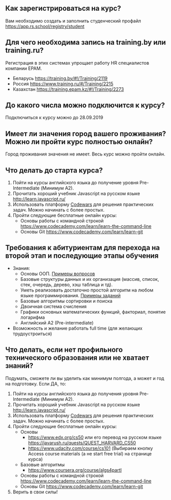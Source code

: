 ## Как зарегистрироваться на курс?
Вам необходимо создать и заполнить студенческий профайл https://app.rs.school/registry/student

## Для чего необходима запись на training.by или training.ru?
Регистрация в этих системах упрощает работу HR специалистов компании EPAM.
- Беларусь https://training.by/#!/Training/2119
- Россия https://www.training.ru/#/Training/2215
- Казахстан https://training.epam.kz/#!/Training/2273
  
## До какого числа можно подключится к курсу?
Подключиться к курсу можно до 28.09.2019

## Имеет ли значения город вашего проживания? Можно ли пройти курс полностью онлайн?
Город проживания значения не имеет. Весь курс можно пройти онлайн.
   
## Что делать до старта курса?
1. Пойти на курсы английского языка до получение уровня Pre-Intermediate (Минимум A2).  
2. Прочитать хороший учебник Javascript на русском языке http://learn.javascript.ru/
3. Использовать платформу [Codewars](http://www.codewars.com/dashboard) для решения практических задач. Можно начинать с более простых.
4. Пройти следующие бесплатные онлайн курсы:
   - Основы работы с командной строкой https://www.codecademy.com/learn/learn-the-command-line
   - Основы Git https://www.codecademy.com/learn/learn-git

## Требования к абитуриентам для перехода на второй этап и последующие этапы обучения
- Знания:
    - Основы ООП. [Примеры вопросов](https://habrahabr.ru/post/345658/)
    - Базовые структуры данных и их организация (массив, список, стек, очередь, дерево, хэш таблица и тд). 
    - Уметь реализовать достаточно простой алгоритм на любом языке программирования. [Примеры заданий](  
http://www.codewars.com/kata/search/java?q=&r%5B%5D=-7&tags=Algorithms&beta=false) 
    - Базовые алгоритмы сортировки и поиска
    - Двоичная система счисления 
    - Графики основных математических функций, факториал, понятие логарифма
    - Английский A2 (Pre-intermediate) 
- Возможность и желание работать full time (для желающих трудоустроиться)

## Что делать, если нет профильного технического образования или не хватает знаний?
Подумать, сможете ли вы уделить как минимум полгода, а может и год на подготовку.
Если ДА, то:  
1. Пойти на курсы английского языка до получения уровня Pre-Intermediate (Минимум A2).  
2. Прочитать хороший учебник Javascript на русском языке http://learn.javascript.ru/
3. Использовать платформу [Codewars](http://www.codewars.com/dashboard) для решения практических задач. Можно начинать с более простых.
4. Пройти следующие бесплатные онлайн курсы:
   - Основы
     - https://www.edx.org/cs50 или его перевод на русском языке https://javarush.ru/quests/QUEST_HARVARD_CS50
     - https://www.udacity.com/course/cs101 (Выбираем кнопку Access course materials (а не start free trial) на странице курса)
   - Базовые алгоритмы
     - https://www.coursera.org/course/algs4partI
   - Основы работы с командной строкой https://www.codecademy.com/learn/learn-the-command-line
   - Основы Git https://www.codecademy.com/learn/learn-git
5. Верить в свои силы!

